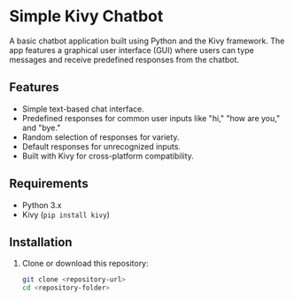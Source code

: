 <!-- GitAds-Verify: XAMCHO6E1VBL926RJY9GKEBTHTTPN64Q -->

# Simple Kivy Chatbot

A basic chatbot application built using Python and the Kivy framework. The app features a graphical user interface (GUI) where users can type messages and receive predefined responses from the chatbot.

## Features

- Simple text-based chat interface.
- Predefined responses for common user inputs like "hi," "how are you," and "bye."
- Random selection of responses for variety.
- Default responses for unrecognized inputs.
- Built with Kivy for cross-platform compatibility.

## Requirements

- Python 3.x
- Kivy (`pip install kivy`)

## Installation

1. Clone or download this repository:
   ```bash
   git clone <repository-url>
   cd <repository-folder>
   ```
